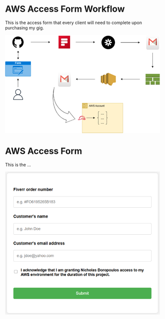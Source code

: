 # AWS Access Form Workflow

This is the access form that every client will need to complete upon purchasing my gig.

![Diagram](images/aws-access-form-workflow.png)

# AWS Access Form

This is the ... 

![Diagram](images/aws-access-form.png)